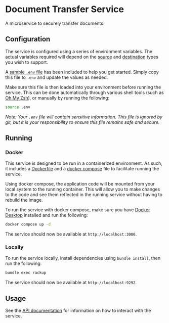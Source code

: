 # Document Transfer Service

A microservice to securely transfer documents.

## Configuration

The service is configured using a series of environment variables. The actual
variables required will depend on the [source] and [destination] types you wish
to support.

A [sample `.env` file][.env] has been included to help you get started. Simply
copy this file to `.env` and update the values as needed.

Make sure this file is then loaded into your environment before running the
service. This can be done automatically through various shell tools (such as
[Oh My Zsh][omz]), or manually by running the following:

```bash
source .env
```

_Note: Your `.env` file will contain sensitive information. This file is ignored
by git, but it is your responsibility to ensure this file remains safe and
secure._

## Running

### Docker

This service is designed to be run in a containerized environment. As such, it
includes a [Dockerfile] and a [docker compose] file to facilitate running the
service.

Using docker compose, the application code will be mounted from your local
system to the running container. This will allow you to make changes to the
code and see them reflected in the running service without having to rebuild the
image.

To run the service with docker compose, make sure you have [Docker Desktop]
installed and run the following:

```sh
docker compose up -d
```

The service should now be available at `http://localhost:3000`.

### Locally

To run the service locally, install dependencies using `bundle install`, then
run the following:

```sh
bundle exec rackup
```

The service should now be available at `http://localhost:9292`.

## Usage

See the [API documentation][api] for information on how to interact with the
service.

[.env]: ./sample.env
[api]: ./doc/api.md
[destination]: ./doc/destinations.md
[Dockerfile]: ./Dockerfile
[docker compose]: ./docker-compose.yaml
[Docker Desktop]: https://docs.docker.com/desktop/
[omz]: https://ohmyz.sh/
[source]: ./doc/sources.md

